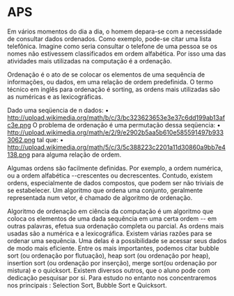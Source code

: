 # APS

Em vários momentos do dia a dia, o homem depara-se com a necessidade de consultar dados ordenados. Como exemplo, pode-se citar uma lista telefônica. Imagine como seria consultar o telefone de uma pessoa se os nomes não estivessem classificados em ordem alfabética. Por isso uma das atividades mais utilizadas na computação é a ordenação.

Ordenação é o ato de se colocar os elementos de uma sequência de informações, ou dados, em uma relação de ordem predefinida. O termo técnico em inglês para ordenação é sorting, as ordens mais utilizadas são as numéricas e as lexicográficas.

Dado uma seqüencia de n dados:
• http://upload.wikimedia.org/math/b/c/3/bc323623653e3e37c6dd199ab13afc3e.png
O problema de ordenação é uma permutação dessa seqüencia:
• http://upload.wikimedia.org/math/e/2/9/e2902b5aa5b610e585591497b9333062.png
tal que:
• http://upload.wikimedia.org/math/5/c/3/5c388223c2201a11d30860a9bb7e4138.png 
para alguma relação de ordem.

Algumas ordens são facilmente definidas. Por exemplo, a ordem numérica, ou a ordem alfabética --crescentes ou decrescentes. Contudo, existem ordens, especialmente de dados compostos, que podem ser não triviais de se estabelecer.
Um algoritmo que ordena uma conjunto, geralmente representada num vetor, é chamado de algoritmo de ordenação. 

Algoritmo de ordenação em ciência da computação é um algoritmo que coloca os elementos de uma dada sequência em uma certa ordem -- em outras palavras, efetua sua ordenação completa ou parcial. As ordens mais usadas são a numérica e a lexicográfica. Existem várias razões para se ordenar uma sequência. Uma delas é a possibilidade se acessar seus dados de modo mais eficiente.
Entre os mais importantes, podemos citar bubble sort (ou ordenação por flutuação), heap sort (ou ordenação por heap), insertion sort (ou ordenação por inserção), merge sort(ou ordenação por mistura) e o quicksort. Existem diversos outros, que o aluno pode com dedicação pesquisar por si. Para estudo no entanto nos concentraremos nos principais : Selection Sort, Bubble Sort e Quicksort.
